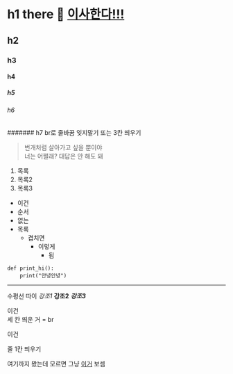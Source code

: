 # h1 there 👋 [이사한다!!!](https://github.com/soppmocha)
## h2
### h3
#### h4
##### h5
###### h6
####### h7
br로 줄바꿈 잊지말기 또는 3칸 띄우기<br>
>번개처럼 살아가고 싶을 뿐이야<br>
>너는 어쩔래? 대답은 안 해도 돼
1. 목록
2. 목록2
3. 목록3
* 이건
* 순서
* 없는
* 목록
  * 겹치면
    * 이렇게
      * 됨
```
def print_hi():
    print("안녕안녕")
```
***
수평선 따이
*강조1*
**강조2**
***강조3***

이건   
세 칸 띄운 거 = br

이건

줄 1칸 띄우기

여기까지 봤는데 모르면 그냥 [이거](https://gist.github.com/ihoneymon/652be052a0727ad59601) 보셈

